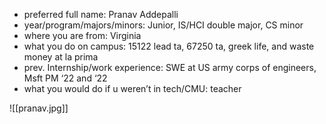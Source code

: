 -   preferred full name: Pranav Addepalli
-   year/program/majors/minors: Junior, IS/HCI double major, CS minor
-   where you are from: Virginia
-   what you do on campus: 15122 lead ta, 67250 ta, greek life, and waste money at la prima
-   prev. Internship/work experience: SWE at US army corps of engineers, Msft PM ‘22 and ‘22
-   what you would do if u weren’t in tech/CMU: teacher

![[pranav.jpg]]